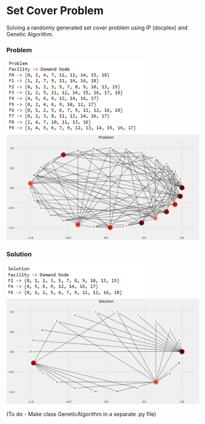# Set Cover Problem
Solving a randomly generated set cover problem using IP (docplex) and Genetic Algorithm.

### Problem
<img src = 'https://github.com/Kalra-M/Optimization/blob/main/Set%20Cover%20Problem/graph/problem.png'>
<img src = 'https://github.com/Kalra-M/Optimization/blob/main/Set%20Cover%20Problem/graph/problem_graph.png'>

### Solution
<img src = 'https://github.com/Kalra-M/Optimization/blob/main/Set%20Cover%20Problem/graph/solution.png'>
<img src = 'https://github.com/Kalra-M/Optimization/blob/main/Set%20Cover%20Problem/graph/solution_graph.png'>

(To do - Make class GeneticAlgorithm in a separate .py file)
